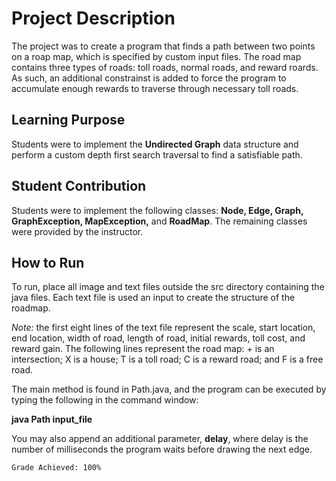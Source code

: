 # Project Description
The project was to create a program that finds a path between two points on a roap map, which is specified by custom input files. The road map contains three types of roads: toll roads, normal roads, and reward roards. As such, an additional constrainst is added to force the program to accumulate enough rewards to traverse through necessary toll roads.

## Learning Purpose
Students were to implement the **Undirected Graph** data structure and perform a custom depth first search traversal to find a satisfiable path.

## Student Contribution
Students were to implement the following classes: **Node, Edge, Graph, GraphException, MapException,** and **RoadMap**. The remaining classes were provided by the instructor.

## How to Run
To run, place all image and text files outside the src directory containing the java files. Each text file is used an input to create the structure of the roadmap. 

*Note:* the first eight lines of the text file represent the scale, start location, end location, width of road, length of road, initial rewards, toll cost, and reward gain. The following lines represent the road map: + is an intersection; X is a house; T is a toll road; C is a reward road; and F is a free road.

The main method is found in Path.java, and the program can be executed by typing the following in the command window:

**java Path input_file**

You may also append an additional parameter, **delay**, where delay is the number of milliseconds the program waits before drawing the next edge.

```
Grade Achieved: 100%
```
